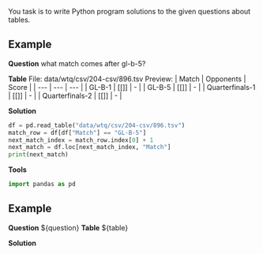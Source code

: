 You task is to write Python program solutions to the given questions about tables.


## Example
**Question**
what match comes after gl-b-5?

**Table**
File: data/wtq/csv/204-csv/896.tsv
Preview: 
| Match | Opponents | Score |
|  --- | --- | --- |
| GL-B-1 | [[]] | - |
| GL-B-5 | [[]] | - |
| Quarterfinals-1 | [[]] | - |
| Quarterfinals-2 | [[]] | - |

**Solution**
```python
df = pd.read_table("data/wtq/csv/204-csv/896.tsv")
match_row = df[df["Match"] == "GL-B-5"]
next_match_index = match_row.index[0] + 1
next_match = df.loc[next_match_index, "Match"]
print(next_match)
```
**Tools**
```python
import pandas as pd
```


## Example
**Question**
${question}
**Table**
${table}

**Solution**
